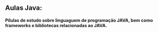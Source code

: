 ## Aulas Java:

#### Pílulas de estudo sobre linguaguem de programação JAVA, bem como frameworks e bibliotecas relacionadas ao JAVA.
